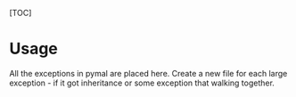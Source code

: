 [TOC]

Usage
=====
All the exceptions in pymal are placed here.
Create a new file for each large exception - if it got inheritance or some exception that walking together.
